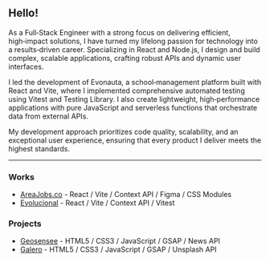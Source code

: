 ## Hello!

As a Full‑Stack Engineer with a strong focus on delivering efficient, high‑impact solutions, I have turned my lifelong passion for technology into a results‑driven career. Specializing in React and Node.js, I design and build complex, scalable applications, crafting robust APIs and dynamic user interfaces.

I led the development of Evonauta, a school‑management platform built with React and Vite, where I implemented comprehensive automated testing using Vitest and Testing Library. I also create lightweight, high‑performance applications with pure JavaScript and serverless functions that orchestrate data from external APIs.

My development approach prioritizes code quality, scalability, and an exceptional user experience, ensuring that every product I deliver meets the highest standards.

---

### Works

- [AreaJobs.co](https://github.com/joaovmleite/areajobs.co) - React / Vite / Context API / Figma / CSS Modules
- [Evolucional](https://github.com/joaovmleite/evolucional-teste-tecnico) - React / Vite / Context API / Vitest

### Projects

- [Geosensee](https://geosensee.netlify.app/) - HTML5 / CSS3 / JavaScript / GSAP / News API
- [Galero](https://galero.netlify.app/) - HTML5 / CSS3 / JavaScript / GSAP / Unsplash API
